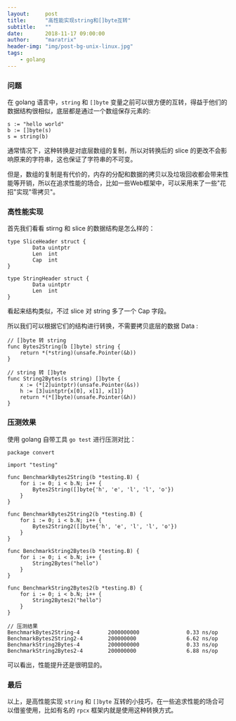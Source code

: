 ```yaml
---
layout:     post
title:      "高性能实现string和[]byte互转"
subtitle:   ""
date:       2018-11-17 09:00:00
author:     "maratrix"
header-img: "img/post-bg-unix-linux.jpg"
tags:
    - golang
---
```


### 问题

在 golang 语言中，`string` 和 `[]byte` 变量之前可以很方便的互转，得益于他们的数据结构很相似，底层都是通过一个数组保存元素的:

```
s := "hello world"
b := []byte(s)
s = string(b)
```

通常情况下，这种转换是对底层数组的复制，所以对转换后的 slice 的更改不会影响原来的字符串，这也保证了字符串的不可变。

但是，数组的复制是有代价的，内存的分配和数据的拷贝以及垃圾回收都会带来性能等开销，所以在追求性能的场合，比如一些Web框架中，可以采用来了一些"花招"实现"零拷贝"。

### 高性能实现

首先我们看看 stirng 和 slice 的数据结构是怎么样的：

```
type SliceHeader struct {
        Data uintptr
        Len  int
        Cap  int
}

type StringHeader struct {
        Data uintptr
        Len  int
}
```

看起来结构类似，不过 slice 对 string 多了一个 Cap 字段。

所以我们可以根据它们的结构进行转换，不需要拷贝底层的数据 Data :

```
// []byte 转 string
func Bytes2String(b []byte) string {
    return *(*string)(unsafe.Pointer(&b))
}

// string 转 []byte
func String2Bytes(s string) []byte {
    x := (*[2]uintptr)(unsafe.Pointer(&s))
    h := [3]uintptr{x[0], x[1], x[1]}
    return *(*[]byte)(unsafe.Pointer(&h))
}

```

### 压测效果

使用 golang 自带工具 `go test` 进行压测对比：

```
package convert

import "testing"

func BenchmarkBytes2String(b *testing.B) {
    for i := 0; i < b.N; i++ {
        Bytes2String([]byte{'h', 'e', 'l', 'l', 'o'})
    }
}

func BenchmarkBytes2String2(b *testing.B) {
    for i := 0; i < b.N; i++ {
        Bytes2String2([]byte{'h', 'e', 'l', 'l', 'o'})
    }
}

func BenchmarkString2Bytes(b *testing.B) {
    for i := 0; i < b.N; i++ {
        String2Bytes("hello")
    }
}

func BenchmarkString2Bytes2(b *testing.B) {
    for i := 0; i < b.N; i++ {
        String2Bytes2("hello")
    }
}

// 压测结果
BenchmarkBytes2String-4         2000000000               0.33 ns/op
BenchmarkBytes2String2-4        200000000                6.62 ns/op
BenchmarkString2Bytes-4         2000000000               0.33 ns/op
BenchmarkString2Bytes2-4        200000000                6.88 ns/op
```

可以看出，性能提升还是很明显的。

### 最后

以上，是高性能实现 `string` 和 `[]byte` 互转的小技巧，在一些追求性能的场合可以借鉴使用，比如有名的 `rpcx` 框架内就是使用这种转换方式。